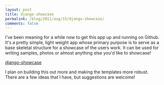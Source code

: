 ```yaml
---
layout: post
title: django-showcase
permalink: /blog/2011/aug/15/django-showcase/
comments: false
---
```


I've been meaning for a while now to get this app up and running on Github. It's a pretty simple, light weight app whose primary purpose is to serve as a base skeletal structure for a showcase of the users work. It can be used for writing samples, photos or almost anything else you'd like to showcase!

[django-showcase](https://github.com/juliaelman/django-showcase)

I plan on building this out more and making the templates more robust. There are a few ideas that I have, but suggestions are welcome!
